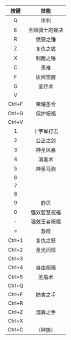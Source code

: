 |按键| 技能 |
|:--:|:--:|
| Q | 审判 |
| E | 圣殿骑士的裁决 |
| R | 愤怒之锤 |
| Z | 复仇之盾 |
| X | 制裁之锤 |
| C | 责难 |
| F | 灰烬觉醒 |
| G | 圣疗术 |
| V | |
|Ctrl+F| 荣耀圣令 |
|Ctrl+G| 保护祝福 |
|Ctrl+V| |
| 1 | 十字军打击 |
| 2 | 公正之剑 |
| 3 | 神圣风暴 |
| 4 | 消毒术 |
| 5 | 神圣马驹 |
| 6 | 
| 7 |
| 8 |
| 9 | 静思 |
| 0 | 强效智慧祝福 |
| - | 强效王者祝福 |
| = | 救赎 |
|Ctrl+1|复仇之怒|
|Ctrl+2|圣光闪现|
|Ctrl+3| 
|Ctrl+4|自由祝福|
|Ctrl+5|圣盾术|
|Ctrl+Q
|Ctrl+E|妨害之手|
|Ctrl+R|
|Ctrl+Z|清算之手|
|Ctrl+X||
|Ctrl+C|（种族）|